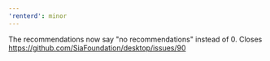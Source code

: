 ```yaml
---
'renterd': minor
---
```


The recommendations now say "no recommendations" instead of 0. Closes https://github.com/SiaFoundation/desktop/issues/90
